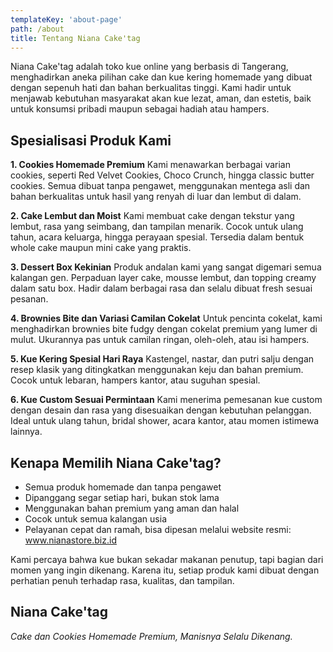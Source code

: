 ```yaml
---
templateKey: 'about-page'
path: /about
title: Tentang Niana Cake'tag
---
```


Niana Cake'tag adalah toko kue online yang berbasis di Tangerang, menghadirkan aneka pilihan cake dan kue kering homemade yang dibuat dengan sepenuh hati dan bahan berkualitas tinggi. Kami hadir untuk menjawab kebutuhan masyarakat akan kue lezat, aman, dan estetis, baik untuk konsumsi pribadi maupun sebagai hadiah atau hampers.

## Spesialisasi Produk Kami
    
**1. Cookies Homemade Premium**
    Kami menawarkan berbagai varian cookies, seperti Red Velvet Cookies, Choco Crunch, hingga classic butter cookies. Semua dibuat tanpa pengawet, menggunakan mentega asli dan bahan berkualitas untuk hasil yang renyah di luar dan lembut di dalam.

**2. Cake Lembut dan Moist**
    Kami membuat cake dengan tekstur yang lembut, rasa yang seimbang, dan tampilan menarik. Cocok untuk ulang tahun, acara keluarga, hingga perayaan spesial. Tersedia dalam bentuk whole cake maupun mini cake yang praktis.

**3. Dessert Box Kekinian**
    Produk andalan kami yang sangat digemari semua kalangan gen. Perpaduan layer cake, mousse lembut, dan topping creamy dalam satu box. Hadir dalam berbagai rasa dan selalu dibuat fresh sesuai pesanan.

**4. Brownies Bite dan Variasi Camilan Cokelat**
    Untuk pencinta cokelat, kami menghadirkan brownies bite fudgy dengan cokelat premium yang lumer di mulut. Ukurannya pas untuk camilan ringan, oleh-oleh, atau isi hampers.

**5. Kue Kering Spesial Hari Raya**
    Kastengel, nastar, dan putri salju dengan resep klasik yang ditingkatkan menggunakan keju dan bahan premium. Cocok untuk lebaran, hampers kantor, atau suguhan spesial.

**6. Kue Custom Sesuai Permintaan**
    Kami menerima pemesanan kue custom dengan desain dan rasa yang disesuaikan dengan kebutuhan pelanggan. Ideal untuk ulang tahun, bridal shower, acara kantor, atau momen istimewa lainnya.

## Kenapa Memilih Niana Cake'tag?
- Semua produk homemade dan tanpa pengawet
- Dipanggang segar setiap hari, bukan stok lama
- Menggunakan bahan premium yang aman dan halal
- Cocok untuk semua kalangan usia
- Pelayanan cepat dan ramah, bisa dipesan melalui website resmi: www.nianastore.biz.id

Kami percaya bahwa kue bukan sekadar makanan penutup, tapi bagian dari momen yang ingin dikenang. Karena itu, setiap produk kami dibuat dengan perhatian penuh terhadap rasa, kualitas, dan tampilan.

## Niana Cake'tag
*Cake dan Cookies Homemade Premium, Manisnya Selalu Dikenang.*